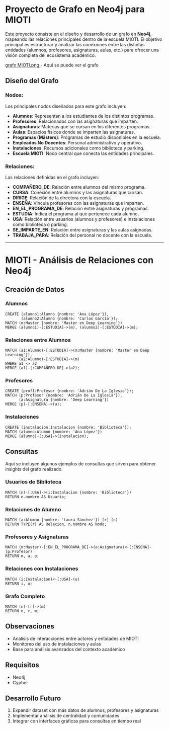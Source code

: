 # Proyecto de Grafo en Neo4j para MIOTI

Este proyecto consiste en el diseño y desarrollo de un grafo en **Neo4j**, mapeando las relaciones principales dentro de la escuela MIOTI. El objetivo principal es estructurar y analizar las conexiones entre las distintas entidades (alumnos, profesores, asignaturas, aulas, etc.) para ofrecer una visión completa del ecosistema académico.

[grafo MIOTI.png
](https://github.com/antoniamayaobrador/grafo-mioti/blob/main/grafo%20MIOTI.png)- Aquí se puede ver el grafo

## Diseño del Grafo

### Nodos:
Los principales nodos diseñados para este grafo incluyen:
- **Alumnos**: Representan a los estudiantes de los distintos programas.
- **Profesores**: Relacionados con las asignaturas que imparten.
- **Asignaturas**: Materias que se cursan en los diferentes programas.
- **Aulas**: Espacios físicos donde se imparten las asignaturas.
- **Programas (Másters)**: Programas de estudio disponibles en la escuela.
- **Empleados No Docentes**: Personal administrativo y operativo.
- **Instalaciones**: Recursos adicionales como biblioteca y parking.
- **Escuela MIOTI**: Nodo central que conecta las entidades principales.

### Relaciones:
Las relaciones definidas en el grafo incluyen:
- **COMPAÑERO_DE**: Relación entre alumnos del mismo programa.
- **CURSA**: Conexión entre alumnos y las asignaturas que cursan.
- **DIRIGE**: Relación de la directora con la escuela.
- **ENSEÑA**: Vincula profesores con las asignaturas que imparten.
- **EN_EL_PROGRAMA_DE**: Relación entre asignaturas y programas.
- **ESTUDIA**: Indica el programa al que pertenece cada alumno.
- **USA**: Relación entre usuarios (alumnos y profesores) e instalaciones como biblioteca o parking.
- **SE_IMPARTE_EN**: Relación entre asignaturas y las aulas asignadas.
- **TRABAJA_PARA**: Relación del personal no docente con la escuela.

---

# MIOTI - Análisis de Relaciones con Neo4j

## Creación de Datos

### Alumnos
```cypher
CREATE (alumno1:Alumno {nombre: 'Ana López'}), 
       (alumno2:Alumno {nombre: 'Carlos García'}); 
MATCH (m:Master {nombre: 'Master en Deep Learning'}) 
MERGE (alumno1)-[:ESTUDIA]->(m), (alumno2)-[:ESTUDIA]->(m);
```

### Relaciones entre Alumnos
```cypher
MATCH (a1:Alumno)-[:ESTUDIA]->(m:Master {nombre: 'Master en Deep Learning'}),
      (a2:Alumno)-[:ESTUDIA]->(m) 
WHERE a1 <> a2 
MERGE (a1)-[:COMPAÑERO_DE]->(a2);
```

### Profesores
```cypher
CREATE (prof1:Profesor {nombre: 'Adrián De La Iglesia'}); 
MATCH (p:Profesor {nombre: 'Adrián De La Iglesia'}),
      (a:Asignatura {nombre: 'Deep Learning'}) 
MERGE (p)-[:ENSEÑA]->(a);
```

### Instalaciones
```cypher
CREATE (instalacion:Instalacion {nombre: 'Biblioteca'}); 
MATCH (alumno:Alumno {nombre: 'Ana López'}) 
MERGE (alumno)-[:USA]->(instalacion);
```

## Consultas

Aquí se incluyen algunos ejemplos de consultas que sirven para obtener insights del grafo realizado. 

### Usuarios de Biblioteca
```cypher
MATCH (n)-[:USA]->(i:Instalacion {nombre: 'Biblioteca'}) 
RETURN n.nombre AS Usuario;
```

### Relaciones de Alumno
```cypher
MATCH (a:Alumno {nombre: 'Laura Sánchez'})-[r]-(n) 
RETURN TYPE(r) AS Relacion, n.nombre AS Nodo;
```

### Profesores y Asignaturas
```cypher
MATCH (m:Master)-[:EN_EL_PROGRAMA_DE]->(a:Asignatura)<-[:ENSEÑA]-(p:Profesor) 
RETURN m, a, p;
```

### Relaciones con Instalaciones
```cypher
MATCH (i:Instalacion)<-[:USA]-(u) 
RETURN i, u;
```

### Grafo Completo
```cypher
MATCH (n)-[r]->(m) 
RETURN n, r, m;
```

## Observaciones
- Análisis de interacciones entre actores y entidades de MIOTI
- Monitoreo del uso de instalaciones y aulas
- Base para análisis avanzados del contexto académico

## Requisitos
- Neo4j
- Cypher

## Desarrollo Futuro
1. Expandir dataset con más datos de alumnos, profesores y asignaturas
2. Implementar análisis de centralidad y comunidades
3. Integrar con interfaces gráficas para consultas en tiempo real
